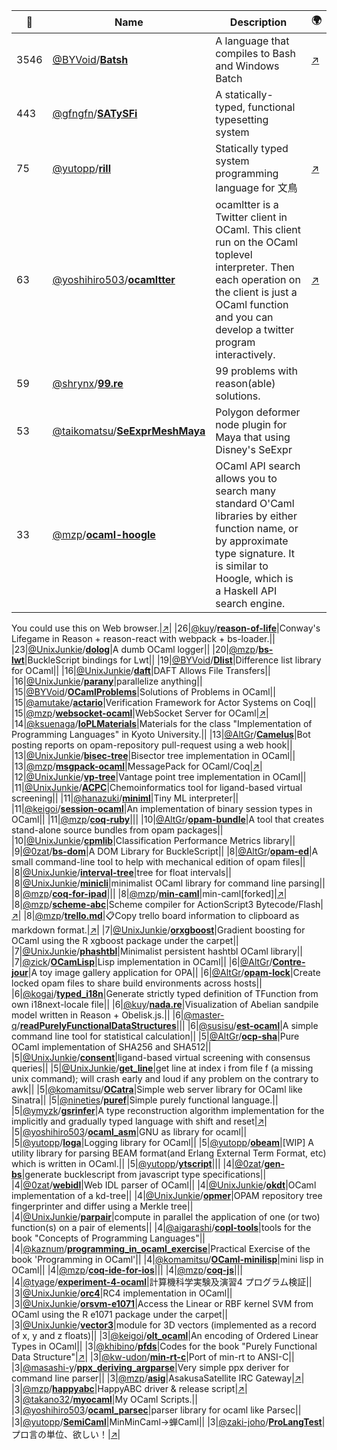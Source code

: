 |:star2: | Name | Description | 🌍|
|---|---|---|---|
|3546|[@BYVoid](https://github.com/BYVoid)/[**Batsh**](https://github.com/BYVoid/Batsh)|A language that compiles to Bash and Windows Batch|[:arrow_upper_right:](http://batsh.org)|
|443|[@gfngfn](https://github.com/gfngfn)/[**SATySFi**](https://github.com/gfngfn/SATySFi)|A statically-typed, functional typesetting system||
|75|[@yutopp](https://github.com/yutopp)/[**rill**](https://github.com/yutopp/rill)|Statically typed system programming language for 文鳥|[:arrow_upper_right:](https://yutopp.github.io/rill-docs/)|
|63|[@yoshihiro503](https://github.com/yoshihiro503)/[**ocamltter**](https://github.com/yoshihiro503/ocamltter)|ocamltter is a Twitter client in OCaml. This client run on the OCaml toplevel interpreter. Then each operation on the client is just a OCaml function and you can develop a twitter program interactively.|[:arrow_upper_right:](http:/proofcafe.org/wiki/ocamltter)|
|59|[@shrynx](https://github.com/shrynx)/[**99.re**](https://github.com/shrynx/99.re)|99 problems with reason(able) solutions.||
|53|[@taikomatsu](https://github.com/taikomatsu)/[**SeExprMeshMaya**](https://github.com/taikomatsu/SeExprMeshMaya)|Polygon deformer node plugin for Maya that using Disney's SeExpr||
|33|[@mzp](https://github.com/mzp)/[**ocaml-hoogle**](https://github.com/mzp/ocaml-hoogle)|OCaml API search allows you to search many standard O'Caml libraries by either function name, or by approximate type signature. It is similar to Hoogle, which is a Haskell API search engine.

You could use this on Web browser.|[:arrow_upper_right:](http://search.ocaml.jp)|
|26|[@kuy](https://github.com/kuy)/[**reason-of-life**](https://github.com/kuy/reason-of-life)|Conway's Lifegame in Reason + reason-react with webpack + bs-loader.||
|23|[@UnixJunkie](https://github.com/UnixJunkie)/[**dolog**](https://github.com/UnixJunkie/dolog)|A dumb OCaml logger||
|20|[@mzp](https://github.com/mzp)/[**bs-lwt**](https://github.com/mzp/bs-lwt)|BuckleScript bindings for Lwt||
|19|[@BYVoid](https://github.com/BYVoid)/[**Dlist**](https://github.com/BYVoid/Dlist)|Difference list library for OCaml||
|16|[@UnixJunkie](https://github.com/UnixJunkie)/[**daft**](https://github.com/UnixJunkie/daft)|DAFT Allows File Transfers||
|16|[@UnixJunkie](https://github.com/UnixJunkie)/[**parany**](https://github.com/UnixJunkie/parany)|parallelize anything||
|15|[@BYVoid](https://github.com/BYVoid)/[**OCamlProblems**](https://github.com/BYVoid/OCamlProblems)|Solutions of Problems in OCaml||
|15|[@amutake](https://github.com/amutake)/[**actario**](https://github.com/amutake/actario)|Verification Framework for Actor Systems on Coq||
|15|[@mzp](https://github.com/mzp)/[**websocket-ocaml**](https://github.com/mzp/websocket-ocaml)|WebSocket Server for OCaml|[:arrow_upper_right:](http://eva-lu-ator.net/redmine/projects/websocket-ocaml)|
|14|[@ksuenaga](https://github.com/ksuenaga)/[**IoPLMaterials**](https://github.com/ksuenaga/IoPLMaterials)|Materials for the class "Implementation of Programming Languages" in Kyoto University.||
|13|[@AltGr](https://github.com/AltGr)/[**Camelus**](https://github.com/AltGr/Camelus)|Bot posting reports on opam-repository pull-request using a web hook||
|13|[@UnixJunkie](https://github.com/UnixJunkie)/[**bisec-tree**](https://github.com/UnixJunkie/bisec-tree)|Bisector tree implementation in OCaml||
|13|[@mzp](https://github.com/mzp)/[**msgpack-ocaml**](https://github.com/mzp/msgpack-ocaml)|MessagePack for OCaml/Coq|[:arrow_upper_right:](http://mzp.github.com/msgpack-ocaml/refman)|
|12|[@UnixJunkie](https://github.com/UnixJunkie)/[**vp-tree**](https://github.com/UnixJunkie/vp-tree)|Vantage point tree implementation in OCaml||
|11|[@UnixJunkie](https://github.com/UnixJunkie)/[**ACPC**](https://github.com/UnixJunkie/ACPC)|Chemoinformatics tool for ligand-based virtual screening||
|11|[@hanazuki](https://github.com/hanazuki)/[**miniml**](https://github.com/hanazuki/miniml)|Tiny ML interpreter||
|11|[@keigoi](https://github.com/keigoi)/[**session-ocaml**](https://github.com/keigoi/session-ocaml)|An implementation of binary session types in OCaml||
|11|[@mzp](https://github.com/mzp)/[**coq-ruby**](https://github.com/mzp/coq-ruby)|||
|10|[@AltGr](https://github.com/AltGr)/[**opam-bundle**](https://github.com/AltGr/opam-bundle)|A tool that creates stand-alone source bundles from opam packages||
|10|[@UnixJunkie](https://github.com/UnixJunkie)/[**cpmlib**](https://github.com/UnixJunkie/cpmlib)|Classification Performance Metrics library||
|9|[@0zat](https://github.com/0zat)/[**bs-dom**](https://github.com/0zat/bs-dom)|A DOM Library for BuckleScript||
|8|[@AltGr](https://github.com/AltGr)/[**opam-ed**](https://github.com/AltGr/opam-ed)|A small  command-line tool to help with mechanical edition of opam files||
|8|[@UnixJunkie](https://github.com/UnixJunkie)/[**interval-tree**](https://github.com/UnixJunkie/interval-tree)|tree for float intervals||
|8|[@UnixJunkie](https://github.com/UnixJunkie)/[**minicli**](https://github.com/UnixJunkie/minicli)|minimalist OCaml library for command line parsing||
|8|[@mzp](https://github.com/mzp)/[**coq-for-ipad**](https://github.com/mzp/coq-for-ipad)|||
|8|[@mzp](https://github.com/mzp)/[**min-caml**](https://github.com/mzp/min-caml)|min-caml[forked]|[:arrow_upper_right:](http://min-caml.sourceforge.net/)|
|8|[@mzp](https://github.com/mzp)/[**scheme-abc**](https://github.com/mzp/scheme-abc)|Scheme compiler for ActionScript3 Bytecode/Flash|[:arrow_upper_right:](http://happyabc.org)|
|8|[@mzp](https://github.com/mzp)/[**trello.md**](https://github.com/mzp/trello.md)|📋Copy trello board information to clipboard as markdown format.|[:arrow_upper_right:](https://chrome.google.com/webstore/detail/trellomd/ibjelhogbfmmcpdblpjipdpmaocngjdm)|
|7|[@UnixJunkie](https://github.com/UnixJunkie)/[**orxgboost**](https://github.com/UnixJunkie/orxgboost)|Gradient boosting for OCaml using the R xgboost package under the carpet||
|7|[@UnixJunkie](https://github.com/UnixJunkie)/[**phashtbl**](https://github.com/UnixJunkie/phashtbl)|Minimalist persistent hashtbl OCaml library||
|7|[@zick](https://github.com/zick)/[**OCamLisp**](https://github.com/zick/OCamLisp)|Lisp implementation in OCaml||
|6|[@AltGr](https://github.com/AltGr)/[**Contre-jour**](https://github.com/AltGr/Contre-jour)|A toy image gallery application for OPA||
|6|[@AltGr](https://github.com/AltGr)/[**opam-lock**](https://github.com/AltGr/opam-lock)|Create locked opam files to share build environments across hosts||
|6|[@kogai](https://github.com/kogai)/[**typed_i18n**](https://github.com/kogai/typed_i18n)|Generate strictly typed definition of TFunction from own i18next-locale file||
|6|[@kuy](https://github.com/kuy)/[**nada.re**](https://github.com/kuy/nada.re)|Visualization of Abelian sandpile model written in Reason + Obelisk.js.||
|6|[@master-q](https://github.com/master-q)/[**readPurelyFunctionalDataStructures**](https://github.com/master-q/readPurelyFunctionalDataStructures)|||
|6|[@susisu](https://github.com/susisu)/[**est-ocaml**](https://github.com/susisu/est-ocaml)|A simple command line tool for statistical calculation||
|5|[@AltGr](https://github.com/AltGr)/[**ocp-sha**](https://github.com/AltGr/ocp-sha)|Pure OCaml implementation of SHA256 and SHA512||
|5|[@UnixJunkie](https://github.com/UnixJunkie)/[**consent**](https://github.com/UnixJunkie/consent)|ligand-based virtual screening with consensus queries||
|5|[@UnixJunkie](https://github.com/UnixJunkie)/[**get_line**](https://github.com/UnixJunkie/get_line)|get line at index i from file f (a missing unix command); will crash early and loud if any problem on the contrary to awk||
|5|[@komamitsu](https://github.com/komamitsu)/[**OCatra**](https://github.com/komamitsu/OCatra)|Simple web server library for OCaml like Sinatra||
|5|[@nineties](https://github.com/nineties)/[**puref**](https://github.com/nineties/puref)|Simple purely functional language.||
|5|[@ymyzk](https://github.com/ymyzk)/[**gsrinfer**](https://github.com/ymyzk/gsrinfer)|A type reconstruction algorithm implementation for the implicitly and gradually typed language with shift and reset|[:arrow_upper_right:](https://gsrinfer.ymyzk.com)|
|5|[@yoshihiro503](https://github.com/yoshihiro503)/[**ocaml_asm**](https://github.com/yoshihiro503/ocaml_asm)|GNU as library for ocaml||
|5|[@yutopp](https://github.com/yutopp)/[**loga**](https://github.com/yutopp/loga)|Logging library for OCaml||
|5|[@yutopp](https://github.com/yutopp)/[**obeam**](https://github.com/yutopp/obeam)|[WIP] A utility library for parsing BEAM format(and Erlang External Term Format, etc) which is written in OCaml.||
|5|[@yutopp](https://github.com/yutopp)/[**ytscript**](https://github.com/yutopp/ytscript)|||
|4|[@0zat](https://github.com/0zat)/[**gen-bs**](https://github.com/0zat/gen-bs)|generate bucklescript from javascript type specifications||
|4|[@0zat](https://github.com/0zat)/[**webidl**](https://github.com/0zat/webidl)|Web IDL parser of OCaml||
|4|[@UnixJunkie](https://github.com/UnixJunkie)/[**okdt**](https://github.com/UnixJunkie/okdt)|OCaml implementation of a kd-tree||
|4|[@UnixJunkie](https://github.com/UnixJunkie)/[**opmer**](https://github.com/UnixJunkie/opmer)|OPAM repository tree fingerprinter and differ using a Merkle tree||
|4|[@UnixJunkie](https://github.com/UnixJunkie)/[**parpair**](https://github.com/UnixJunkie/parpair)|compute in parallel the application of one (or two) function(s) on a pair of elements||
|4|[@aigarashi](https://github.com/aigarashi)/[**copl-tools**](https://github.com/aigarashi/copl-tools)|tools for the book "Concepts of Programming Languages"||
|4|[@kaznum](https://github.com/kaznum)/[**programming_in_ocaml_exercise**](https://github.com/kaznum/programming_in_ocaml_exercise)|Practical Exercise of the book 'Programming in OCaml'||
|4|[@komamitsu](https://github.com/komamitsu)/[**OCaml-minilisp**](https://github.com/komamitsu/OCaml-minilisp)|mini lisp in OCaml||
|4|[@mzp](https://github.com/mzp)/[**coq-ide-for-ios**](https://github.com/mzp/coq-ide-for-ios)|||
|4|[@mzp](https://github.com/mzp)/[**coq-js**](https://github.com/mzp/coq-js)|||
|4|[@tyage](https://github.com/tyage)/[**experiment-4-ocaml**](https://github.com/tyage/experiment-4-ocaml)|計算機科学実験及演習4 プログラム検証||
|3|[@UnixJunkie](https://github.com/UnixJunkie)/[**orc4**](https://github.com/UnixJunkie/orc4)|RC4 implementation in OCaml||
|3|[@UnixJunkie](https://github.com/UnixJunkie)/[**orsvm-e1071**](https://github.com/UnixJunkie/orsvm-e1071)|Access the Linear or RBF kernel SVM from OCaml using the R e1071 package under the carpet||
|3|[@UnixJunkie](https://github.com/UnixJunkie)/[**vector3**](https://github.com/UnixJunkie/vector3)|module for 3D vectors (implemented as a record of x, y and z floats)||
|3|[@keigoi](https://github.com/keigoi)/[**olt_ocaml**](https://github.com/keigoi/olt_ocaml)|An encoding of Ordered Linear Types in OCaml||
|3|[@khibino](https://github.com/khibino)/[**pfds**](https://github.com/khibino/pfds)|Codes for the book "Purely Functional Data Structure"|[:arrow_upper_right:](http://twitter.com/khibino)|
|3|[@kw-udon](https://github.com/kw-udon)/[**min-rt-c**](https://github.com/kw-udon/min-rt-c)|Port of min-rt to ANSI-C||
|3|[@masashi-y](https://github.com/masashi-y)/[**ppx_deriving_argparse**](https://github.com/masashi-y/ppx_deriving_argparse)|Very simple ppx deriver for command line parser||
|3|[@mzp](https://github.com/mzp)/[**asig**](https://github.com/mzp/asig)|AsakusaSatellite IRC Gateway|[:arrow_upper_right:](https://github.com/mzp/asig/wiki)|
|3|[@mzp](https://github.com/mzp)/[**happyabc**](https://github.com/mzp/happyabc)|HappyABC driver & release script|[:arrow_upper_right:](http://happyabc.org)|
|3|[@takano32](https://github.com/takano32)/[**myocaml**](https://github.com/takano32/myocaml)|My OCaml Scripts.||
|3|[@yoshihiro503](https://github.com/yoshihiro503)/[**ocaml_parsec**](https://github.com/yoshihiro503/ocaml_parsec)|parser library for ocaml like Parsec||
|3|[@yutopp](https://github.com/yutopp)/[**SemiCaml**](https://github.com/yutopp/SemiCaml)|MinMinCaml→蝉Caml||
|3|[@zaki-joho](https://github.com/zaki-joho)/[**ProLangTest**](https://github.com/zaki-joho/ProLangTest)|プロ言の単位、欲しい！|[:arrow_upper_right:](https://github.com/aigarashi/PL-LectureNotes)|


